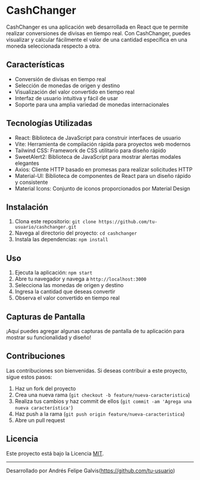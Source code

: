 # CashChanger

CashChanger es una aplicación web desarrollada en React que te permite realizar conversiones de divisas en tiempo real. Con CashChanger, puedes visualizar y calcular fácilmente el valor de una cantidad específica en una moneda seleccionada respecto a otra.

## Características

-   Conversión de divisas en tiempo real
-   Selección de monedas de origen y destino
-   Visualización del valor convertido en tiempo real
-   Interfaz de usuario intuitiva y fácil de usar
-   Soporte para una amplia variedad de monedas internacionales

## Tecnologías Utilizadas

-   React: Biblioteca de JavaScript para construir interfaces de usuario
-   Vite: Herramienta de compilación rápida para proyectos web modernos
-   Tailwind CSS: Framework de CSS utilitario para diseño rápido
-   SweetAlert2: Biblioteca de JavaScript para mostrar alertas modales elegantes
-   Axios: Cliente HTTP basado en promesas para realizar solicitudes HTTP
-   Material-UI: Biblioteca de componentes de React para un diseño rápido y consistente
-   Material Icons: Conjunto de iconos proporcionados por Material Design

## Instalación

1. Clona este repositorio: `git clone https://github.com/tu-usuario/cashchanger.git`
2. Navega al directorio del proyecto: `cd cashchanger`
3. Instala las dependencias: `npm install`

## Uso

1. Ejecuta la aplicación: `npm start`
2. Abre tu navegador y navega a `http://localhost:3000`
3. Selecciona las monedas de origen y destino
4. Ingresa la cantidad que deseas convertir
5. Observa el valor convertido en tiempo real

## Capturas de Pantalla

¡Aquí puedes agregar algunas capturas de pantalla de tu aplicación para mostrar su funcionalidad y diseño!

## Contribuciones

Las contribuciones son bienvenidas. Si deseas contribuir a este proyecto, sigue estos pasos:

1. Haz un fork del proyecto
2. Crea una nueva rama (`git checkout -b feature/nueva-caracteristica`)
3. Realiza tus cambios y haz commit de ellos (`git commit -am 'Agrega una nueva característica'`)
4. Haz push a la rama (`git push origin feature/nueva-caracteristica`)
5. Abre un pull request

## Licencia

Este proyecto está bajo la Licencia [MIT](https://opensource.org/licenses/MIT).

---

Desarrollado por Andrés Felipe Galvis(https://github.com/tu-usuario)
